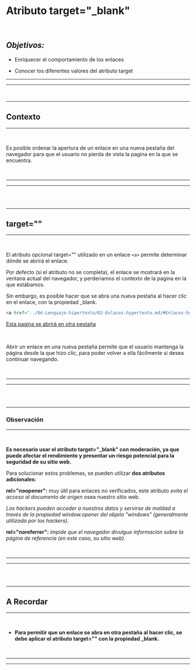 # **Atributo target="_blank"**

<br>

## **_Objetivos:_**

- Enriquecer el comportamiento de los enlaces

- Conocer los diferentes valores del atributo target

---

---

<br>

---

## **Contexto**

---

<br>

Es posible ordenar la apertura de un enlace en una nueva pestaña del navegador para que el usuario no pierda de vista la pagina en la que se encuentra.

<br>

---

---

<br>
<br>

---

## **target=""**

---

<br>

El atributo opcional target="" utilizado en un enlace `<a>` permite determinar dónde se abrirá el enlace.

Por defecto (si el atributo no se completa), el enlace se mostrará en la ventana actual del navegador, y perderiamos el contexto de la pagina en la que estábamos.

Sin embargo, es posible hacer que se abra una nueva pestaña al hacer clic en el enlace, con la propiedad _blank.

```html
<a href="../04-Lenguaje-hipertexto/02-Enlaces-hypertexto.md/#Enlaces-hypertexto" target="_blank">Esta pagina se abrirá en otra pestaña</a>
```

<a href="https://www.xbox.com" target="_blank">Esta pagina se abrirá en otra pestaña</a>


<br>

Abrir un enlace en una nueva pestaña permite que el usuario mantenga la página desde la que hizo clic, para poder volver a ella fácilmente si desea continuar navegando.


<br>

---

---

<br>
<br>

---

### **Observación**

---

<br>

**Es necesario usar el atributo target="_blank" con moderación, ya que puede afectar el rendimiento y presentar un riesgo potencial para la seguridad de su sitio web.**

Para solucionar estos problemas, se pueden utilizar **dos atributos adicionales:**

**rel="noopener":** muy útil para enlaces no verificados, este atributo _evita el acceso al documento de origen_ osea nuestro sitio web.

_Los hackers pueden acceder a nuestros datos y servirse de maldad a través de la propiedad window.opener del objeto "windows" (generalmente utilizada por los hackers)._

**rel="noreferrer":** _impide que el navegador divulgue información sobre la página de referencia (en este caso, su sitio web)._


<br>

---

---

<br>
<br>

---

## **A Recordar**

---

<br>

- **Para permitir que un enlace se abra en otra pestaña al hacer clic, se debe aplicar el atributo target="" con la propiedad _blank.**

<br>

---

---
